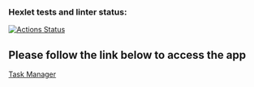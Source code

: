 ### Hexlet tests and linter status:
[![Actions Status](https://github.com/NatalyKT/backend-project-lvl4/workflows/hexlet-check/badge.svg)](https://github.com/NatalyKT/backend-project-lvl4/actions)

## Please follow the link below to access the app
[Task Manager](https://infinite-thicket-51765.herokuapp.com/)
